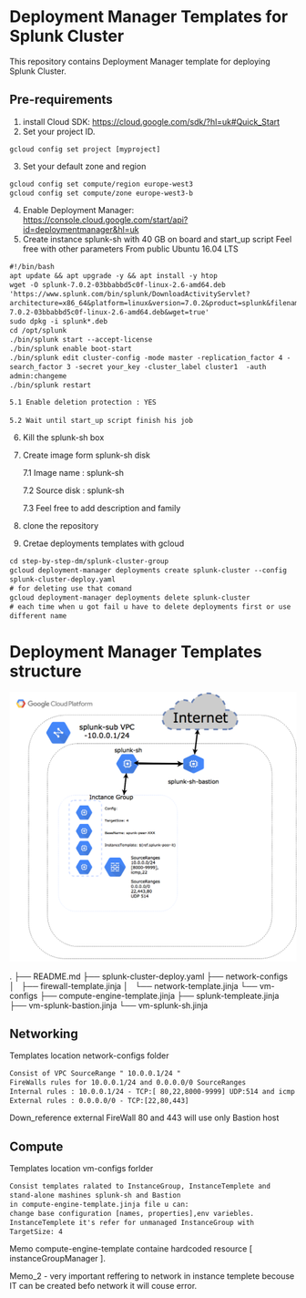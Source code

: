 # Deployment Manager Templates for Splunk Cluster

This repository contains Deployment Manager template for deploying Splunk Cluster.

## Pre-requirements 
1. install Cloud SDK: https://cloud.google.com/sdk/?hl=uk#Quick_Start 
2. Set your project ID. 
```
gcloud config set project [myproject]
```
3. Set your default zone and region
```
gcloud config set compute/region europe-west3
gcloud config set compute/zone europe-west3-b
```
4. Enable Deployment Manager: https://console.cloud.google.com/start/api?id=deploymentmanager&hl=uk
5. Create instance splunk-sh with 40 GB on board and start_up script Feel free with other parameters 
From public Ubuntu 16.04 LTS
```
#!/bin/bash
apt update && apt upgrade -y && apt install -y htop
wget -O splunk-7.0.2-03bbabbd5c0f-linux-2.6-amd64.deb 'https://www.splunk.com/bin/splunk/DownloadActivityServlet?architecture=x86_64&platform=linux&version=7.0.2&product=splunk&filename=splunk-7.0.2-03bbabbd5c0f-linux-2.6-amd64.deb&wget=true'
sudo dpkg -i splunk*.deb
cd /opt/splunk
./bin/splunk start --accept-license
./bin/splunk enable boot-start
./bin/splunk edit cluster-config -mode master -replication_factor 4 -search_factor 3 -secret your_key -cluster_label cluster1  -auth admin:changeme
./bin/splunk restart 
```

    5.1 Enable deletion protection : YES 

    5.2 Wait until start_up script finish his job 

6. Kill the splunk-sh box 
7. Create image form splunk-sh disk 

    7.1 Image name : splunk-sh 

    7.2 Source disk : splunk-sh 

    7.3 Feel free to add description and family

8. clone the repository 
9. Cretae deployments templates with gcloud 

```
cd step-by-step-dm/splunk-cluster-group
gcloud deployment-manager deployments create splunk-cluster --config splunk-cluster-deploy.yaml
# for deleting use that comand 
gcloud deployment-manager deployments delete splunk-cluster
# each time when u got fail u have to delete deployments first or use different name 
```

# Deployment Manager Templates structure
![alt text](https://raw.githubusercontent.com/FIKUS0FIN/get-in-gcp-dm/master/splunk-cluster-group/Images/export.png)

.
├── README.md
├── splunk-cluster-deploy.yaml
├── network-configs
│   ├── firewall-template.jinja
│   └── network-template.jinja
└── vm-configs
    ├── compute-engine-template.jinja
    ├── splunk-templeate.jinja
    ├── vm-splunk-bastion.jinja
    └── vm-splunk-sh.jinja

## Networking 
Templates location network-configs folder 

    Consist of VPC SourceRange " 10.0.0.1/24 " 
    FireWalls rules for 10.0.0.1/24 and 0.0.0.0/0 SourceRanges
    Internal rules : 10.0.0.1/24 - TCP:[ 80,22,8000-9999] UDP:514 and icmp
    External rules : 0.0.0.0/0 - TCP:[22,80,443]
    
Down_reference external FireWall 80 and 443 will use only Bastion host 

## Compute 
Templates location vm-configs forlder 

    Consist templates ralated to InstanceGroup, InstanceTemplete and stand-alone mashines splunk-sh and Bastion
    in compute-engine-template.jinja file u can:
    change base configuration [names, properties],env variebles.
    InstanceTemplete it's refer for unmanaged InstanceGroup with TargetSize: 4
    
Memo compute-engine-template containe hardcoded resource [ instanceGroupManager ].

Memo_2 - very important reffering to network in instance templete becouse IT can be created befo network it will couse error.




